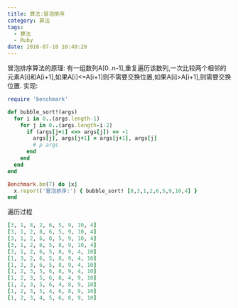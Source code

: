 ```yaml
---
title: 算法:冒泡排序
category: 算法
tags:
  - 算法
  - Ruby
date: 2016-07-10 10:40:29
---
```

冒泡排序算法的原理:
有一组数列A[0..n-1],重复遍历该数列,一次比较两个相邻的元素A[i]和A[i+1],如果A[i]<=A[i+1]则不需要交换位置,如果A[i]>A[i+1],则需要交换位置.
实现:
```ruby
require 'benchmark'

def bubble_sort!(args)
  for i in 0..(args.length-1)
    for j in 0..(args.length-i-2)
      if (args[j+1] <=> args[j]) == -1
        args[j], args[j+1] = args[j+1], args[j]
        # p args
      end
    end
  end
end

Benchmark.bm(7) do |x|
  x.report('冒泡排序:') { bubble_sort! [8,3,1,2,6,5,9,10,4] }
end
```
遍历过程
```ruby
[3, 1, 8, 2, 6, 5, 9, 10, 4]
[3, 1, 2, 8, 6, 5, 9, 10, 4]
[3, 1, 2, 6, 8, 5, 9, 10, 4]
[3, 1, 2, 6, 5, 8, 9, 10, 4]
[3, 1, 2, 6, 5, 8, 9, 4, 10]
[1, 3, 2, 6, 5, 8, 9, 4, 10]
[1, 2, 3, 6, 5, 8, 9, 4, 10]
[1, 2, 3, 5, 6, 8, 9, 4, 10]
[1, 2, 3, 5, 6, 8, 4, 9, 10]
[1, 2, 3, 5, 6, 4, 8, 9, 10]
[1, 2, 3, 5, 4, 6, 8, 9, 10]
[1, 2, 3, 4, 5, 6, 8, 9, 10]
```